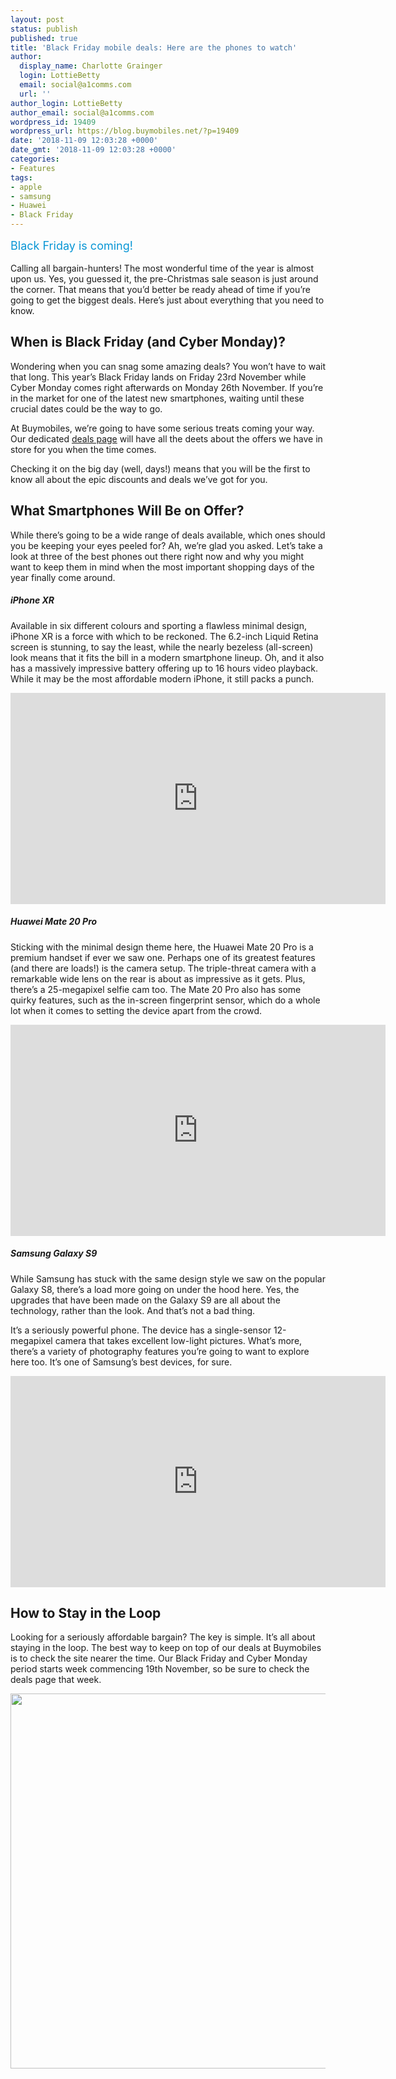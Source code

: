 ```yaml
---
layout: post
status: publish
published: true
title: 'Black Friday mobile deals: Here are the phones to watch'
author:
  display_name: Charlotte Grainger
  login: LottieBetty
  email: social@a1comms.com
  url: ''
author_login: LottieBetty
author_email: social@a1comms.com
wordpress_id: 19409
wordpress_url: https://blog.buymobiles.net/?p=19409
date: '2018-11-09 12:03:28 +0000'
date_gmt: '2018-11-09 12:03:28 +0000'
categories:
- Features
tags:
- apple
- samsung
- Huawei
- Black Friday
---
```

<p><span class="postStandFirst" style="color: #0896d5; line-height: 26px; font-size: 18px;">Black Friday is coming!</span></p>
<p>Calling all bargain-hunters! The most wonderful time of the year is almost upon us. Yes, you guessed it, the pre-Christmas sale season is just around the corner. That means that you&rsquo;d better be ready ahead of time if you&rsquo;re going to get the biggest deals. Here&rsquo;s just about everything that you need to know.</p>
<h2>When is Black Friday (and Cyber Monday)?</h2>
<p>Wondering when you can snag some amazing deals? You won&rsquo;t have to wait that long. This year&rsquo;s Black Friday lands on Friday 23rd November while Cyber Monday comes right afterwards on Monday 26th November. If you&rsquo;re in the market for one of the latest new smartphones, waiting until these crucial dates could be the way to go.</p>
<p>At Buymobiles, we&rsquo;re going to have some serious treats coming your way. Our dedicated <a href="https://www.buymobiles.net/black-friday">deals page</a> will have all the deets about the offers we have in store for you when the time comes.</p>
<p>Checking it on the big day (well, days!) means that you will be the first to know all about the epic discounts and deals we&rsquo;ve got for you.</p>
<h2>What Smartphones Will Be on Offer?</h2>
<p>While there&rsquo;s going to be a wide range of deals available, which ones should you be keeping your eyes peeled for? Ah, we&rsquo;re glad you asked. Let&rsquo;s take a look at three of the best phones out there right now and why you might want to keep them in mind when the most important shopping days of the year finally come around.</p>
<h5>iPhone XR</h5>
<p>Available in six different colours and sporting a flawless minimal design, iPhone XR is a force with which to be reckoned. The 6.2-inch Liquid Retina screen is stunning, to say the least, while the nearly bezeless (all-screen) look means that it fits the bill in a modern smartphone lineup. Oh, and it also has a massively impressive battery offering up to 16 hours video playback. While it may be the most affordable modern iPhone, it still packs a punch.</p>
<p><iframe src="https://www.youtube.com/embed/tG7vx7-3sl0" width="600" height="338" frameborder="0" allowfullscreen="allowfullscreen"></iframe></p>
<h5>Huawei Mate 20 Pro</h5>
<p>Sticking with the minimal design theme here, the Huawei Mate 20 Pro is a premium handset if ever we saw one. Perhaps one of its greatest features (and there are loads!) is the camera setup. The triple-threat camera with a remarkable wide lens on the rear is about as impressive as it gets. Plus, there&rsquo;s a 25-megapixel selfie cam too. The Mate 20 Pro also has some quirky features, such as the in-screen fingerprint sensor, which do a whole lot when it comes to setting the device apart from the crowd.</p>
<p><iframe src="https://www.youtube.com/embed/vNzXHiz2-fA" width="600" height="338" frameborder="0" allowfullscreen="allowfullscreen"><span data-mce-type="bookmark" style="display: inline-block; width: 0px; overflow: hidden; line-height: 0;" class="mce_SELRES_start">﻿</span></iframe></p>
<h5>Samsung Galaxy S9</h5>
<p>While Samsung has stuck with the same design style we saw on the popular Galaxy S8, there&rsquo;s a load more going on under the hood here. Yes, the upgrades that have been made on the Galaxy S9 are all about the technology, rather than the look. And that&rsquo;s not a bad thing.</p>
<p>It&rsquo;s a seriously powerful phone. The device has a single-sensor 12-megapixel camera that takes excellent low-light pictures. What&rsquo;s more, there&rsquo;s a variety of photography features you&rsquo;re going to want to explore here too. It&rsquo;s one of Samsung&rsquo;s best devices, for sure.</p>
<p><iframe src="https://www.youtube.com/embed/5_-NKRVn7IQ" width="600" height="338" frameborder="0" allowfullscreen="allowfullscreen"><span data-mce-type="bookmark" style="display: inline-block; width: 0px; overflow: hidden; line-height: 0;" class="mce_SELRES_start">﻿</span></iframe></p>
<h2>How to Stay in the Loop</h2>
<p>Looking for a seriously affordable bargain? The key is simple. It&rsquo;s all about staying in the loop. The best way to keep on top of our deals at Buymobiles is to check the site nearer the time. Our Black Friday and Cyber Monday period starts week commencing 19th November, so be sure to check the deals page that week.</p>
<p><a href="https://www.buymobiles.net/black-friday" target="_blank" rel="noopener"><img class="aligncenter wp-image-19415 size-full" src="https://lh3.googleusercontent.com/Bs4g2wfXwoqrYkEB-SbDMuAm_JtBIZ6zHx_NPsO8kMAvYp-aWLl8dOuPhW4auwk70qWuJXovKTvcf4AxCVluMyk=s0" alt="" width="600" height="600" /></a></p>
